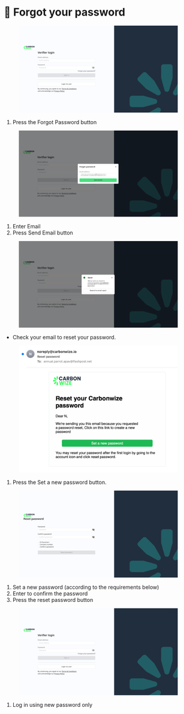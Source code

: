 # 🔐 Forgot your password

<figure><img src="../.gitbook/assets/image (12).png" alt=""><figcaption></figcaption></figure>

1. Press the Forgot Password button

<figure><img src="../.gitbook/assets/image (1) (1) (1) (1) (1).png" alt=""><figcaption></figcaption></figure>

1. Enter Email
2. Press Send Email button

<figure><img src="../.gitbook/assets/image (2) (1) (1) (1) (1).png" alt=""><figcaption></figcaption></figure>

* Check your email to reset your password.

<figure><img src="../.gitbook/assets/image (3) (1) (1) (1) (1).png" alt=""><figcaption></figcaption></figure>

1. Press the Set a new password button.

<figure><img src="../.gitbook/assets/image (4) (1) (1) (1).png" alt=""><figcaption></figcaption></figure>

1. Set a new password (according to the requirements below)
2. Enter to confirm the password
3. Press the reset password button

<figure><img src="../.gitbook/assets/image (5) (1) (1) (1).png" alt=""><figcaption></figcaption></figure>

1. Log in using new password only
